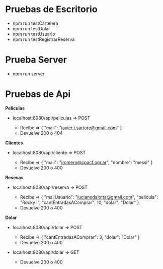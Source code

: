 # Pruebas de Escritorio

- npm run testCartelera
- npm run testDolar
- npm run testUsuario
- npm run testRegistrarReserva

# Prueba Server

- npm run server

# Pruebas de Api

**Peliculas**

- localhost:8080/api/peliculas => POST

  - Recibe => {
    "mail": "javier.t.sartore@gmail.com"
    }
  - Devuelve 200 o 404

**Clientes**

- localhost:8080/api/cliente => POST

  - Recibe => {
    "mail": "iromero@cpacf.ogr.ar",
    "nombre": "messi"
    }
  - Devuelve 200 o 400

**Resevas**

- localhost:8080/api/reserva => POST

  - Recibe => {
    "mailUsuario": "lucianodalotta@gmail.com",
    "pelicula": "Rocky I",
    "cantEntradasAComprar": 10,
    "dolar": "Dolar"
    }
  - Devuelve 200 o 400

**Dolar**

- localhost:8080/api/dolar => POST

  - Recibe => {
    "cantEntradasAComprar": 3,
    "dolar": "Dolar"
    }
  - Devuelve 200 o 400

- localhost:8080/api/dolar => GET
  - Devuelve 200 o 400
